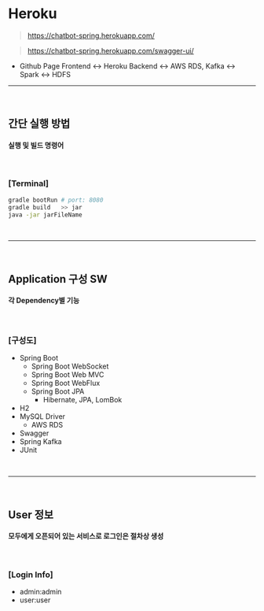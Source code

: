 # Heroku
> https://chatbot-spring.herokuapp.com/

> https://chatbot-spring.herokuapp.com/swagger-ui/
* Github Page Frontend <-> Heroku Backend <-> AWS RDS, Kafka <-> Spark <-> HDFS

<hr>
<br>

## 간단 실행 방법
#### 실행 및 빌드 명령어

<br>

### [Terminal]
```bash
gradle bootRun # port: 8080
gradle build   >> jar
java -jar jarFileName 
```

<br>
<hr>
<br>

## Application 구성 SW
#### 각 Dependency별 기능

<br>

### [구성도]
* Spring Boot
  * Spring Boot WebSocket
  * Spring Boot Web MVC
  * Spring Boot WebFlux
  * Spring Boot JPA
    * Hibernate, JPA, LomBok
* H2
* MySQL Driver
  * AWS RDS
* Swagger
* Spring Kafka
* JUnit

<br>
<hr>
<br>

## User 정보
#### 모두에게 오픈되어 있는 서비스로 로그인은 절차상 생성

<br>

### [Login Info]
* admin:admin
* user:user
